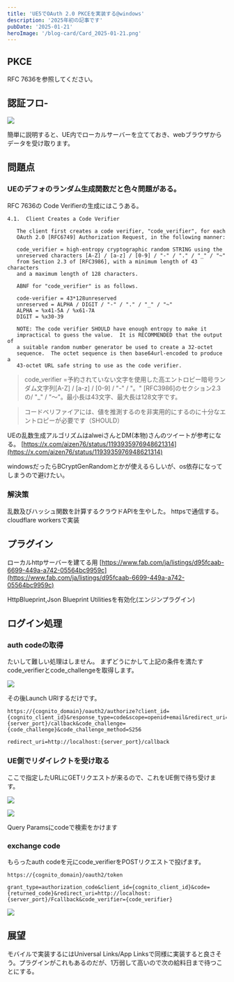 ```yaml
---
title: 'UE5でOAuth 2.0 PKCEを実装する@windows'
description: '2025年初の記事です'
pubDate: '2025-01-21'
heroImage: '/blog-card/Card_2025-01-21.png'
---
```


## PKCE
RFC 7636を参照してください。

## 認証フロ-
![](/blog-content-img/2025-01-21/image-1-a0397670b732.png)

簡単に説明すると、UE内でローカルサーバーを立てておき、webブラウザからデータを受け取ります。

## 問題点

### UEのデフォのランダム生成関数だと色々問題がある。

RFC 7636の Code Verifierの生成にはこうある。

```
4.1.  Client Creates a Code Verifier

   The client first creates a code verifier, "code_verifier", for each
   OAuth 2.0 [RFC6749] Authorization Request, in the following manner:

   code_verifier = high-entropy cryptographic random STRING using the
   unreserved characters [A-Z] / [a-z] / [0-9] / "-" / "." / "_" / "~"
   from Section 2.3 of [RFC3986], with a minimum length of 43 characters
   and a maximum length of 128 characters.

   ABNF for "code_verifier" is as follows.

   code-verifier = 43*128unreserved
   unreserved = ALPHA / DIGIT / "-" / "." / "_" / "~"
   ALPHA = %x41-5A / %x61-7A
   DIGIT = %x30-39

   NOTE: The code verifier SHOULD have enough entropy to make it
   impractical to guess the value.  It is RECOMMENDED that the output of
   a suitable random number generator be used to create a 32-octet
   sequence.  The octet sequence is then base64url-encoded to produce a
   43-octet URL safe string to use as the code verifier.
```

> code_verifier =予約されていない文字を使用した高エントロピー暗号ランダム文字列[A-Z] / [a-z] / [0-9] / "-" / "。" [RFC3986]のセクション2.3の/ "_" / "〜"。最小長は43文字、最大長は128文字です。

> コードベリファイアには、値を推測するのを非実用的にするのに十分なエントロピーが必要です（SHOULD）

UEの乱数生成アルゴリズムはalweiさんとDM(本物)さんのツイートが参考になる。
[https://x.com/aizen76/status/1193935976948621314](https://x.com/aizen76/status/1193935976948621314)

windowsだったらBCryptGenRandomとかが使えるらしいが、os依存になってしまうので避けたい。

### 解決策

乱数及びハッシュ関数を計算するクラウドAPIを生やした。
httpsで通信する。cloudflare workersで実装

## プラグイン

ローカルhttpサーバーを建てる用
[https://www.fab.com/ja/listings/d95fcaab-6699-449a-a742-05564bc9959c](https://www.fab.com/ja/listings/d95fcaab-6699-449a-a742-05564bc9959c)

HttpBlueprint,Json Blueprint Utilitiesを有効化(エンジンプラグイン)

## ログイン処理

### auth codeの取得
たいして難しい処理はしません。
まずどうにかして上記の条件を満たすcode_verifierとcode_challengeを取得します。

![](/blog-content-img/2025-01-21/image-2-2bb2dc036a7b.png)

その後Launch URlするだけです。

```
https://{cognito_domain}/oauth2/authorize?client_id={cognito_client_id}&response_type=code&scope=openid+email&redirect_uri=http://localhost:{server_port}/callback&code_challenge={code_challenge}&code_challenge_method=S256
```

```
redirect_uri=http://localhost:{server_port}/callback
```

### UE側でリダイレクトを受け取る

ここで指定したURLにGETリクエストが来るので、これをUE側で待ち受けます。


![](/blog-content-img/2025-01-21/image-3-9ac2f104e61e.png)

![](/blog-content-img/2025-01-21/image-4-67ba08602774.png)

Query Paramsにcodeで検索をかけます

### exchange code

もらったauth codeを元にcode_verifierをPOSTリクエストで投げます。

```
https://{cognito_domain}/oauth2/token

grant_type=authorization_code&client_id={cognito_client_id}&code={returned_code}&redirect_uri=http://localhost:{server_port}/Fcallback&code_verifier={code_verifier}
```

![](/blog-content-img/2025-01-21/image-5-f8f4e7b43a9b.png)

## 展望
モバイルで実装するにはUniversal Links/App Linksで同様に実装すると良さそう。プラグインがこれもあるのだが、1万弱して高いので次の給料日まで待つことにする。

